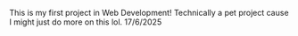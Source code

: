 This is my first project in Web Development!
Technically a pet project cause I might just do more on this lol.
17/6/2025
